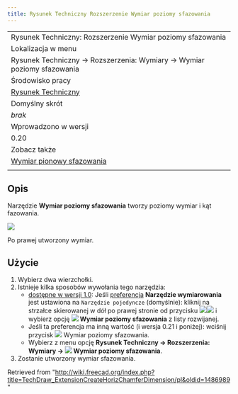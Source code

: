 ```yaml
---
title: Rysunek Techniczny Rozszerzenie Wymiar poziomy sfazowania
---
```

|  |
| --- |
| Rysunek Techniczny: Rozszerzenie Wymiar poziomy sfazowania |
| Lokalizacja w menu |
| Rysunek Techniczny → Rozszerzenia: Wymiary → Wymiar poziomy sfazowania |
| Środowisko pracy |
| [Rysunek Techniczny](/TechDraw_Workbench/pl "TechDraw Workbench/pl") |
| Domyślny skrót |
| *brak* |
| Wprowadzono w wersji |
| 0.20 |
| Zobacz także |
| [Wymiar pionowy sfazowania](/TechDraw_ExtensionCreateVertChamferDimension/pl "TechDraw ExtensionCreateVertChamferDimension/pl") |
|  |

## Opis

Narzędzie **Wymiar poziomy sfazowania** tworzy poziomy wymiar i kąt fazowania.

![](/images/TechDraw_ExtensionCreateHorizChamferDimensionExample.png)

Po prawej utworzony wymiar.

## Użycie

1. Wybierz dwa wierzchołki.
2. Istnieje kilka sposobów wywołania tego narzędzia:
   * [dostępne w wersji 1.0](/Release_notes_1.0/pl "Release notes 1.0/pl"): Jeśli [preferencja](/TechDraw_Preferences/pl#Wymiary "TechDraw Preferences/pl") **Narzędzie wymiarowania** jest ustawiona na `Narzędzie pojedyncze` (domyślnie): kliknij na strzałce skierowanej w dół po prawej stronie od przycisku ![](/images/TechDraw_Dimension.svg)![](/images/Toolbar_flyout_arrow.svg) i wybierz opcję **![](/images/TechDraw_ExtensionCreateHorizChamferDimension.svg) Wymiar poziomy sfazowania** z listy rozwijanej.
   * Jeśli ta preferencja ma inną wartość (i wersja 0.21 i poniżej): wciśnij przycisk ![](/images/TechDraw_ExtensionCreateHorizChamferDimension.svg) Wymiar poziomy sfazowania.
   * Wybierz z menu opcję **Rysunek Techniczny → Rozszerzenia: Wymiary → ![](/images/TechDraw_ExtensionCreateHorizChamferDimension.svg) Wymiar poziomy sfazowania**.
3. Zostanie utworzony wymiar sfazowania.

Retrieved from "<http://wiki.freecad.org/index.php?title=TechDraw_ExtensionCreateHorizChamferDimension/pl&oldid=1486989>"